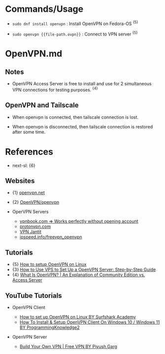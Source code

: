 # Commands/Usage

* `sudo dnf install openvpn` : Install OpenVPN on Fedora-OS <sup>{5}</sup>

* `sudo openvpn {{file-path.ovpn}}` : Connect to VPN server <sup>{5}</sup>

# OpenVPN.md

## Notes

* OpenVPN Access Server is free to install and use for 2 simultaneous VPN connections for testing purposes. <sup>{4}</sup>

## OpenVPN and Tailscale

* When openvpn is connected, then tailscale connection is lost.

* When openvpn is disconnected, then tailscale connection is restored after some time.

# References

* next-sl: {6}

## Websites

* {1} [openvpn.net](https://openvpn.net/)
* {2} [OpenVPN/openvpn](https://github.com/OpenVPN/openvpn)

* OperVPN Servers
  * [vpnbook.com => Works perfectly without opening account](https://www.vpnbook.com/)
  * [protonvpn.com](https://protonvpn.com/)
  * [VPN Jantit](https://www.vpnjantit.com/free-openvpn)
  * [ipspeed.info/freevpn_openvpn](https://ipspeed.info/freevpn_openvpn.php?language=en)

## Tutorials

* {5} [How to setup OpenVPN on Linux](https://proprivacy.com/blog/openvpn-linux)
* {3} [How to Use VPS to Set Up a OpenVPN Server: Step-by-Step Guide](https://www.vps-mart.com/blog/how-to-set-up-openvpn-server-on-vps)
* {4} [What Is OpenVPN? | An Explanation of Community Edition vs. Access Server](https://blog.openvpn.net/openvpn-community-edition-vs-access-server/)

## YouTube Tutorials

* OpenVPN Client
  * [How to set up OpenVPN on Linux BY Surfshark Academy](https://www.youtube.com/watch?v=VVfnyvUEmYA)
  * [How To Install & Setup OpenVPN Client On Windows 10 / Windows 11 BY ProgrammingKnowledge2](https://www.youtube.com/watch?v=cxkmO6WSNbA)

* OpenVPN Server
  * [Build Your Own VPN | Free VPN BY Piyush Garg](https://www.youtube.com/watch?v=6UIEtF-Hl2E)

